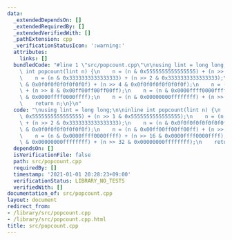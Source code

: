 ```yaml
---
data:
  _extendedDependsOn: []
  _extendedRequiredBy: []
  _extendedVerifiedWith: []
  _pathExtension: cpp
  _verificationStatusIcon: ':warning:'
  attributes:
    links: []
  bundledCode: "#line 1 \"src/popcount.cpp\"\n\nusing lint = long long;\n\ninline\
    \ int popcount(lint n) {\n    n = (n & 0x5555555555555555) + (n >> 1 & 0x5555555555555555);\n\
    \    n = (n & 0x3333333333333333) + (n >> 2 & 0x3333333333333333);\n    n = (n\
    \ & 0x0f0f0f0f0f0f0f0f) + (n >> 4 & 0x0f0f0f0f0f0f0f0f);\n    n = (n & 0x00ff00ff00ff00ff)\
    \ + (n >> 8 & 0x00ff00ff00ff00ff);\n    n = (n & 0x0000ffff0000ffff) + (n >> 16\
    \ & 0x0000ffff0000ffff);\n    n = (n & 0x00000000ffffffff) + (n >> 32 & 0x00000000ffffffff);\n\
    \    return n;\n}\n"
  code: "\nusing lint = long long;\n\ninline int popcount(lint n) {\n    n = (n &\
    \ 0x5555555555555555) + (n >> 1 & 0x5555555555555555);\n    n = (n & 0x3333333333333333)\
    \ + (n >> 2 & 0x3333333333333333);\n    n = (n & 0x0f0f0f0f0f0f0f0f) + (n >> 4\
    \ & 0x0f0f0f0f0f0f0f0f);\n    n = (n & 0x00ff00ff00ff00ff) + (n >> 8 & 0x00ff00ff00ff00ff);\n\
    \    n = (n & 0x0000ffff0000ffff) + (n >> 16 & 0x0000ffff0000ffff);\n    n = (n\
    \ & 0x00000000ffffffff) + (n >> 32 & 0x00000000ffffffff);\n    return n;\n}"
  dependsOn: []
  isVerificationFile: false
  path: src/popcount.cpp
  requiredBy: []
  timestamp: '2021-01-01 20:28:23+09:00'
  verificationStatus: LIBRARY_NO_TESTS
  verifiedWith: []
documentation_of: src/popcount.cpp
layout: document
redirect_from:
- /library/src/popcount.cpp
- /library/src/popcount.cpp.html
title: src/popcount.cpp
---
```

